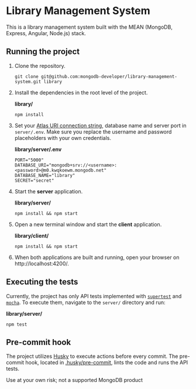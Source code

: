 # Library Management System

This is a library management system built with the MEAN (MongoDB, Express, Angular, Node.js) stack. 

## Running the project

1. Clone the repository.

    ```
    git clone git@github.com:mongodb-developer/library-management-system.git library
    ```

1. Install the dependencies in the root level of the project.

    **library/**
    ```
    npm install
    ```

1.  Set your [Atlas URI connection string](https://docs.atlas.mongodb.com/getting-started/), database name and server port in `server/.env`. Make sure you replace the username and password placeholders with your own credentials.

    **library/server/.env**
    ```
    PORT="5000"
    DATABASE_URI="mongodb+srv://<username>:<password>@m0.kwqkoewm.mongodb.net"
    DATABASE_NAME="library"
    SECRET="secret"
    ```


1. Start the **server** application.

    **library/server/**
    ```
    npm install && npm start
    ```

1. Open a new terminal window and start the **client** application.

    **library/client/**
    ```
    npm install && npm start
    ```

1. When both applications are built and running, open your browser on http://localhost:4200/.

## Executing the tests

Currently, the project has only API tests implemented with [`supertest`](https://www.npmjs.com/package/supertest) and [`mocha`](https://www.npmjs.com/package/mocha). To execute them, navigate to the `server/` directory and run:

**library/server/**
```
npm test
```

## Pre-commit hook

The project utilizes [Husky](https://typicode.github.io/husky/) to execute actions before every commit. The pre-commit hook, located in [.husky/pre-commit](./.husky/pre-commit), lints the code and runs the API tests.

Use at your own risk; not a supported MongoDB product

